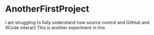 # AnotherFirstProject
I am struggling to fully understand how source control and GitHub and XCode interact
This is another experiment in this

